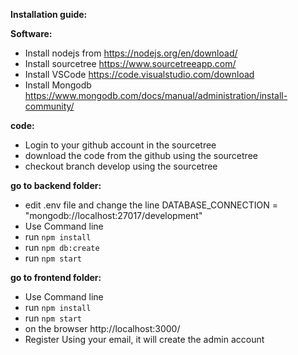 **Installation guide:**

**Software:**
- Install nodejs from https://nodejs.org/en/download/
- Install sourcetree https://www.sourcetreeapp.com/
- Install VSCode https://code.visualstudio.com/download
- Install Mongodb https://www.mongodb.com/docs/manual/administration/install-community/


**code:**
- Login to your github account in the sourcetree
- download the code from the github using the sourcetree
- checkout branch develop using the sourcetree


**go to backend folder:**
- edit .env file and change the line DATABASE_CONNECTION = "mongodb://localhost:27017/development"
- Use Command line
- run `npm install`
- run `npm db:create`
- run `npm start`


**go to frontend folder:**
- Use Command line
- run `npm install`
- run `npm start`
- on the browser http://localhost:3000/
- Register Using your email, it will create the admin account